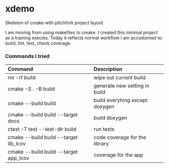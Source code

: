 # xdemo
Skeleton of cmake with pitchfork project layout

I am moving from using makefiles to cmake. I created
this minimal project as a training execies. Today
it reflects normal workflow I am accustomed to: build,
lint, test, check coverage.

### Commands I tried

| Command          | Description |
|:-----------------|:--------|
| rm -rf build | wipe out current build |
| cmake -S . -B build | generate new setting in build |  
| cmake --build build | build everyhing except doxygen |  
| cmake --build build --target docs | build doxygen |  
| ctest -T test --test-dir build | run tests |  
| cmake --build build --target lib_lcov | code coverage for the library |
| cmake --build build --target app_lcov | coverage for the app |
